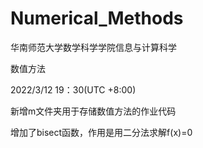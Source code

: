 # Numerical_Methods
华南师范大学数学科学学院信息与计算科学

数值方法

2022/3/12 19：30(UTC +8:00)

新增m文件夹用于存储数值方法的作业代码

增加了bisect函数，作用是用二分法求解f(x)=0
